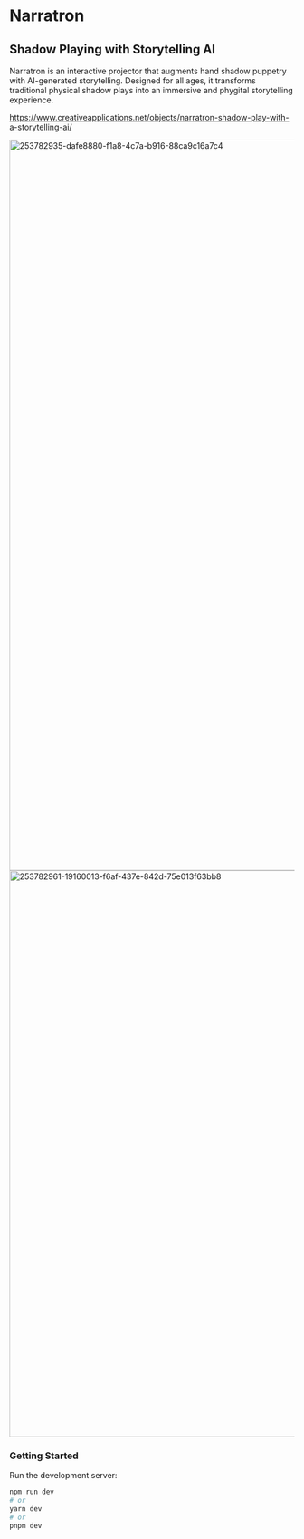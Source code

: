 # Narratron
## Shadow Playing with Storytelling AI

Narratron is an interactive projector that augments hand shadow puppetry with AI-generated storytelling. Designed for all ages, it transforms traditional physical shadow plays into an immersive and phygital storytelling experience.

https://www.creativeapplications.net/objects/narratron-shadow-play-with-a-storytelling-ai/

<img width="1934" height="1290" alt="253782935-dafe8880-f1a8-4c7a-b916-88ca9c16a7c4" src="https://github.com/user-attachments/assets/c37b317e-44dd-43fe-be3a-30b56e223946" />
<img width="1600" height="1000" alt="253782961-19160013-f6af-437e-842d-75e013f63bb8" src="https://github.com/user-attachments/assets/6a0f7b81-eee3-4eb7-8841-19349c8e4e65" />


### Getting Started

Run the development server:

```bash
npm run dev
# or
yarn dev
# or
pnpm dev
```



